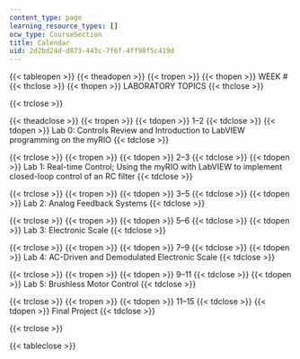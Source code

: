 ```yaml
---
content_type: page
learning_resource_types: []
ocw_type: CourseSection
title: Calendar
uid: 2d2bd24d-d873-443c-7f6f-4ff98f5c419d
---
```


{{< tableopen >}}
{{< theadopen >}}
{{< tropen >}}
{{< thopen >}}
WEEK #
{{< thclose >}}
{{< thopen >}}
LABORATORY TOPICS
{{< thclose >}}

{{< trclose >}}

{{< theadclose >}}
{{< tropen >}}
{{< tdopen >}}
1–2
{{< tdclose >}}
{{< tdopen >}}
Lab 0: Controls Review and Introduction to LabVIEW programming on the myRIO
{{< tdclose >}}

{{< trclose >}}
{{< tropen >}}
{{< tdopen >}}
2–3
{{< tdclose >}}
{{< tdopen >}}
Lab 1: Real-time Control; Using the myRIO with LabVIEW to implement closed-loop control of an RC filter
{{< tdclose >}}

{{< trclose >}}
{{< tropen >}}
{{< tdopen >}}
3–5
{{< tdclose >}}
{{< tdopen >}}
Lab 2: Analog Feedback Systems
{{< tdclose >}}

{{< trclose >}}
{{< tropen >}}
{{< tdopen >}}
5–6
{{< tdclose >}}
{{< tdopen >}}
Lab 3: Electronic Scale
{{< tdclose >}}

{{< trclose >}}
{{< tropen >}}
{{< tdopen >}}
7–9
{{< tdclose >}}
{{< tdopen >}}
Lab 4: AC-Driven and Demodulated Electronic Scale
{{< tdclose >}}

{{< trclose >}}
{{< tropen >}}
{{< tdopen >}}
9–11
{{< tdclose >}}
{{< tdopen >}}
Lab 5: Brushless Motor Control
{{< tdclose >}}

{{< trclose >}}
{{< tropen >}}
{{< tdopen >}}
11–15
{{< tdclose >}}
{{< tdopen >}}
Final Project
{{< tdclose >}}

{{< trclose >}}

{{< tableclose >}}